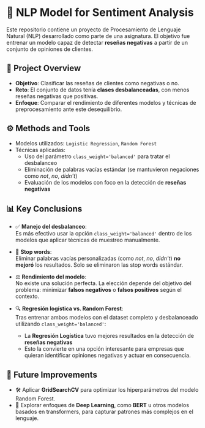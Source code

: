 # 📝 NLP Model for Sentiment Analysis

Este repositorio contiene un proyecto de Procesamiento de Lenguaje Natural (NLP) desarrollado como parte de una asignatura. El objetivo fue entrenar un modelo capaz de detectar **reseñas negativas** a partir de un conjunto de opiniones de clientes.

## 📌 Project Overview

- **Objetivo**: Clasificar las reseñas de clientes como negativas o no.
- **Reto**: El conjunto de datos tenía **clases desbalanceadas**, con menos reseñas negativas que positivas.
- **Enfoque**: Comparar el rendimiento de diferentes modelos y técnicas de preprocesamiento ante este desequilibrio.

## ⚙️ Methods and Tools

- Modelos utilizados: `Logistic Regression`, `Random Forest`
- Técnicas aplicadas:
  - Uso del parámetro `class_weight='balanced'` para tratar el desbalanceo
  - Eliminación de palabras vacías estándar (se mantuvieron negaciones como _not_, _no_, _didn't_)
  - Evaluación de los modelos con foco en la detección de **reseñas negativas**

## 📊 Key Conclusions

- ✅ **Manejo del desbalanceo**:  
  Es más efectivo usar la opción `class_weight='balanced'` dentro de los modelos que aplicar técnicas de muestreo manualmente.

- 🧹 **Stop words**:  
  Eliminar palabras vacías personalizadas (como _not_, _no_, _didn't_) **no mejoró** los resultados. Solo se eliminaron las stop words estándar.

- ⚖️ **Rendimiento del modelo**:  
  No existe una solución perfecta. La elección depende del objetivo del problema: minimizar **falsos negativos** o **falsos positivos** según el contexto.

- 🔍 **Regresión logística vs. Random Forest**:  
  Tras entrenar ambos modelos con el dataset completo y desbalanceado utilizando `class_weight='balanced'`:
  - La **Regresión Logística** tuvo mejores resultados en la detección de **reseñas negativas**
  - Esto la convierte en una opción interesante para empresas que quieran identificar opiniones negativas y actuar en consecuencia.

## 🔮 Future Improvements

- 🛠️ Aplicar **GridSearchCV** para optimizar los hiperparámetros del modelo Random Forest.
- 🤖 Explorar enfoques de **Deep Learning**, como **BERT** u otros modelos basados en transformers, para capturar patrones más complejos en el lenguaje.

